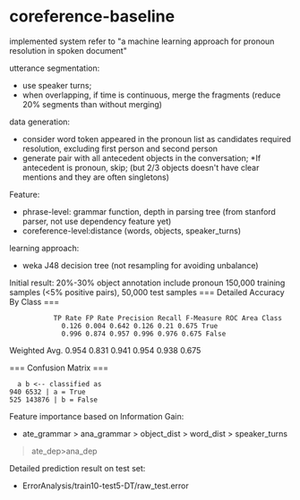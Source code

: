 coreference-baseline
====================

implemented system refer to "a machine learning approach for pronoun resolution in spoken document"

utterance segmentation: 
* use speaker turns;
* when overlapping, if time is continuous, merge the fragments (reduce 20% segments than without merging)

data generation:
* consider word token appeared in the pronoun list as candidates required resolution, excluding first person and second person
* generate pair with all antecedent objects in the conversation; 
*If antecedent is pronoun, skip; (but 2/3 objects doesn't have clear mentions and they are often singletons)

Feature:
* phrase-level: grammar function, depth in parsing tree 
  (from stanford parser, not use dependency feature yet)
* coreference-level:distance (words, objects, speaker_turns)

learning approach:
* weka J48 decision tree (not resampling for avoiding unbalance)

Initial result:
20%-30% object annotation include pronoun
150,000 training samples (<5% positive pairs), 50,000 test samples
=== Detailed Accuracy By Class ===

               TP Rate FP Rate Precision Recall F-Measure ROC Area Class
                 0.126 0.004 0.642 0.126 0.21 0.675 True
                 0.996 0.874 0.957 0.996 0.976 0.675 False
Weighted Avg. 0.954 0.831 0.941 0.954 0.938 0.675

=== Confusion Matrix ===

      a b <-- classified as
    940 6532 | a = True
    525 143876 | b = False

Feature importance based on Information Gain:
* ate_grammar > ana_grammar > object_dist > word_dist > speaker_turns 
>ate_dep>ana_dep

Detailed prediction result on test set:
* ErrorAnalysis/train10-test5-DT/raw_test.error
